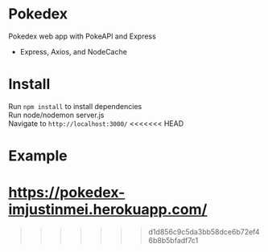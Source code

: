 # Pokedex
Pokedex web app with PokeAPI and Express  
- Express, Axios, and NodeCache

# Install
Run `npm install` to install dependencies  
Run node/nodemon server.js  
Navigate to `http://localhost:3000/`
<<<<<<< HEAD

# Example
https://pokedex-imjustinmei.herokuapp.com/
=======
>>>>>>> d1d856c9c5da3bb58dce6b72ef46b8b5bfadf7c1
